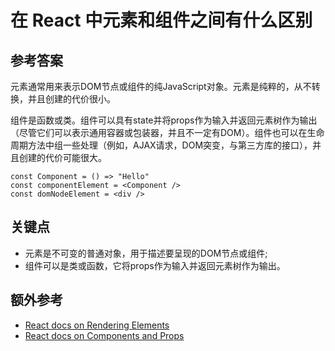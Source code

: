 # 在 React 中元素和组件之间有什么区别

## 参考答案

元素通常用来表示DOM节点或组件的纯JavaScript对象。元素是纯粹的，从不转换，并且创建的代价很小。

组件是函数或类。组件可以具有state并将props作为输入并返回元素树作为输出（尽管它们可以表示通用容器或包装器，并且不一定有DOM）。组件也可以在生命周期方法中组一些处理（例如，AJAX请求，DOM突变，与第三方库的接口），并且创建的代价可能很大。

```es6
const Component = () => "Hello"
const componentElement = <Component />
const domNodeElement = <div />
```

## 关键点

* 元素是不可变的普通对象，用于描述要呈现的DOM节点或组件;
* 组件可以是类或函数，它将props作为输入并返回元素树作为输出。

## 额外参考

* [React docs on Rendering Elements](https://reactjs.org/docs/rendering-elements.html)
* [React docs on Components and Props](https://reactjs.org/docs/components-and-props.html)

<!-- tags: (react,javascript) -->

<!-- expertise: (0) -->
